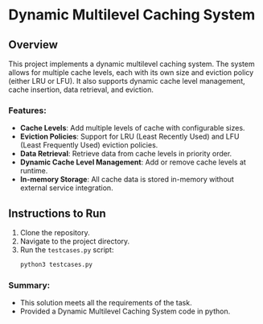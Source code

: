 # Dynamic Multilevel Caching System

## Overview

This project implements a dynamic multilevel caching system. The system allows for multiple cache levels, each with its own size and eviction policy (either LRU or LFU). It also supports dynamic cache level management, cache insertion, data retrieval, and eviction.

### Features:
- **Cache Levels**: Add multiple levels of cache with configurable sizes.
- **Eviction Policies**: Support for LRU (Least Recently Used) and LFU (Least Frequently Used) eviction policies.
- **Data Retrieval**: Retrieve data from cache levels in priority order.
- **Dynamic Cache Level Management**: Add or remove cache levels at runtime.
- **In-memory Storage**: All cache data is stored in-memory without external service integration.

## Instructions to Run

1. Clone the repository.
2. Navigate to the project directory.
3. Run the `testcases.py` script:
   ```bash
   python3 testcases.py


### Summary:

- This solution meets all the requirements of the task.
- Provided a Dynamic Multilevel Caching System code in python.
